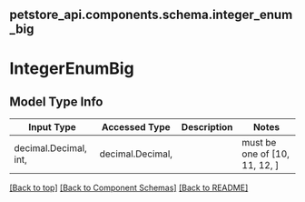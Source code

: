 <a name="top"></a>
## petstore_api.components.schema.integer_enum_big
# IntegerEnumBig

## Model Type Info
Input Type | Accessed Type | Description | Notes
------------ | ------------- | ------------- | -------------
decimal.Decimal, int,  | decimal.Decimal,  |  | must be one of [10, 11, 12, ] 

[[Back to top]](#top) [[Back to Component Schemas]](../../../README.md#Component-Schemas) [[Back to README]](../../../README.md)